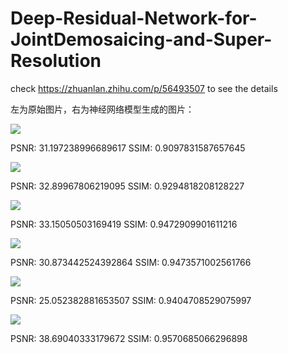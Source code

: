 # Deep-Residual-Network-for-JointDemosaicing-and-Super-Resolution

check https://zhuanlan.zhihu.com/p/56493507 to see the details 

左为原始图片，右为神经网络模型生成的图片：

![](https://pic1.zhimg.com/80/v2-cd16f0f6baf9d3055b04ca42515c3538_hd.jpg)

PSNR: 31.197238996689617 SSIM: 0.9097831587657645

![](https://pic3.zhimg.com/80/v2-42c2c592030c969c448cc84a7c703f9e_hd.jpg)

PSNR: 32.89967806219095 SSIM: 0.9294818208128227

![](https://pic1.zhimg.com/80/v2-3998739c991ed23a4d8b1d1d965719d8_hd.jpg)

PSNR: 33.15050503169419 SSIM: 0.9472909901611216

![](https://pic2.zhimg.com/80/v2-65db7da58647311c1637ea2b8fcc5b71_hd.jpg)

PSNR: 30.873442524392864 SSIM: 0.9473571002561766

![](https://pic3.zhimg.com/80/v2-7b1551c3764eb74da3e70668e3c5c1f6_hd.jpg)

PSNR: 25.052382881653507 SSIM: 0.9404708529075997

![](https://pic1.zhimg.com/80/v2-e539555a6282d351fbabdf89202e27d0_hd.jpg)

PSNR: 38.69040333179672 SSIM: 0.9570685066296898
